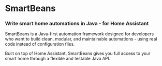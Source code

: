 # SmartBeans  
### Write smart home automations in Java - for Home Assistant

SmartBeans is a Java-first automation framework designed for developers who want to build clean, modular, and maintainable automations - using real code instead of configuration files.

Built on top of Home Assistant, SmartBeans gives you full access to your smart home through a flexible and testable Java API.
